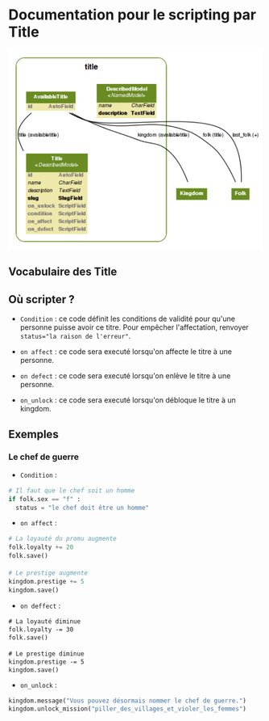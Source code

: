Documentation pour le scripting par Title
=======================
![Title models](https://github.com/Neamar/kingdoms/blob/master/title/models.png?raw=true)

Vocabulaire des Title
------------------------

Où scripter ?
-------------
* `Condition` : ce code définit les conditions de validité pour qu'une personne puisse avoir ce titre. Pour empêcher l'affectation, renvoyer `status="la raison de l'erreur"`.

* `on affect` : ce code sera executé lorsqu'on affecte le titre à une personne.

* `on defect` : ce code sera executé lorsqu'on enlève le titre à une personne.

* `on_unlock` : ce code sera executé lorsqu'on débloque le titre à un kingdom.


Exemples
-------------
### Le chef de guerre

* `Condition` :
```python
# Il faut que le chef soit un homme
if folk.sex == "f" :
  status = "le chef doit être un homme"
```

* `on affect` :
```python
# La loyauté du promu augmente
folk.loyalty += 20
folk.save()

# Le prestige augmente
kingdom.prestige += 5
kingdom.save()
```

* `on deffect` : 
```pyhton
# La loyauté diminue
folk.loyalty -= 30
folk.save()

# Le prestige diminue
kingdom.prestige -= 5
kingdom.save()
```

* `on_unlock` :
```python
kingdom.message("Vous pouvez désormais nommer le chef de guerre.")
kingdom.unlock_mission("piller_des_villages_et_violer_les_femmes")
```
